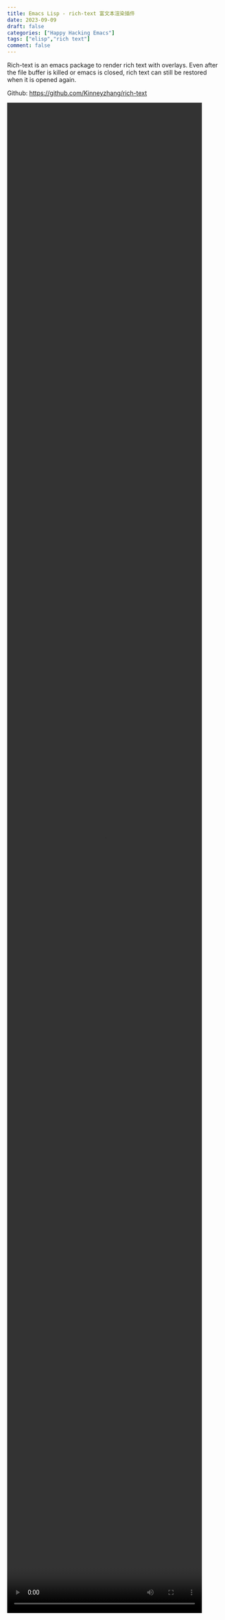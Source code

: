 ```yaml
---
title: Emacs Lisp - rich-text 富文本渲染插件
date: 2023-09-09
draft: false
categories: ["Happy Hacking Emacs"]
tags: ["elisp","rich text"]
comment: false
---
```


Rich-text is an emacs package to render rich text with overlays. Even after the file buffer is killed or emacs is closed, rich text can still be restored when it is opened again.

Github: https://github.com/Kinneyzhang/rich-text

<div class="gk-container2">
<video src="https://geekinney.com/image/rich-text-demo.mp4" controls width="90%" height="90%"></video>
</div>
